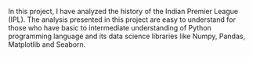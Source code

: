 In this project, I have analyzed the history of the Indian Premier League (IPL). The analysis presented in this project are easy to understand for those who have basic to intermediate understanding of Python programming language and its data science libraries like Numpy, Pandas, Matplotlib and Seaborn.
